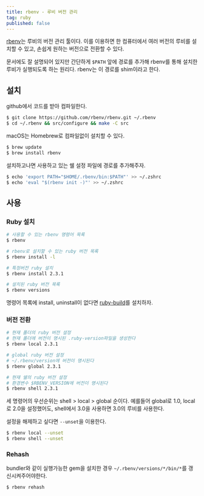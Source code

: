 ```yaml
---
title: rbenv - 루비 버전 관리
tag: ruby
published: false
---
```

[rbenv](https://github.com/rbenv/rbenv)는 루비의 버전 관리 툴이다. 이를 이용하면 한 컴퓨터에서 여러 버전의 루비를 설치할 수 있고, 손쉽게 원하는 버전으로 전환할 수 있다.

문서에도 잘 설명되어 있지만 간단하게 `$PATH` 앞에 경로를 추가해 rbenv를 통해 설치한 루비가 실행되도록 하는 원리다. rbenv는 이 경로를 shim이라고 한다.

## 설치

github에서 코드를 받아 컴파일한다.

```sh
$ git clone https://github.com/rbenv/rbenv.git ~/.rbenv
$ cd ~/.rbenv && src/configure && make -C src
```

macOS는 Homebrew로 컴파일없이 설치할 수 있다.

```sh
$ brew update
$ brew install rbenv
```

설치하고나면 사용하고 있는 쉘 설정 파일에 경로를 추가해주자.

```sh
$ echo 'export PATH="$HOME/.rbenv/bin:$PATH"' >> ~/.zshrc
$ echo 'eval "$(rbenv init -)"' >> ~/.zshrc
```

## 사용

### Ruby 설치

```sh
# 사용할 수 있는 rbenv 명령어 목록
$ rbenv

# rbenv로 설치할 수 있는 ruby 버전 목록
$ rbenv install -l

# 특정버전 ruby 설치
$ rbenv install 2.3.1

# 설치된 ruby 버전 목록
$ rbenv versions
```

명령어 목록에 install, uninstall이 없다면 [ruby-build](https://github.com/rbenv/ruby-build)를 설치하자.

### 버전 전환

```sh
# 현재 폴더의 ruby 버전 설정
# 현재 폴더에 버전이 명시된 .ruby-version파일을 생성한다
$ rbenv local 2.3.1

# global ruby 버전 설정
# ~/.rbenv/version에 버전이 명시된다
$ rbenv global 2.3.1

# 현재 쉘의 ruby 버전 설정
# 환경변수 $RBENV_VERSION에 버전이 명시된다
$ rbenv shell 2.3.1
```

세 명령어의 우선순위는 shell > local > global 순이다. 예를들어 global로 1.0, local로 2.0을 설정했어도, shell에서 3.0을 사용하면 3.0의 루비를 사용한다.

설정을 해제하고 싶다면 `--unset`을 이용한다.

```sh
$ rbenv local --unset
$ rbenv shell --unset
```

### Rehash

bundler와 같이 실행가능한 gem을 설치한 경우 `~/.rbenv/versions/*/bin/*`를 갱신시켜주어야한다.

```sh
$ rbenv rehash
```
